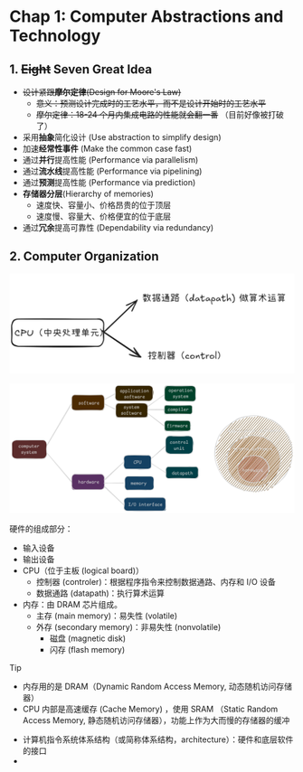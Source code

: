 # Chap 1: Computer Abstractions and Technology
## 1. ~~Eight~~ Seven Great Idea

- ~~设计紧跟**摩尔定律**(Design for Moore's Law)~~
	- ~~意义：预测设计完成时的工艺水平，而不是设计开始时的工艺水平~~
    - ~~摩尔定律：18-24 个月内集成电路的性能就会翻一番~~  （目前好像被打破了）
- 采用**抽象**简化设计 (Use abstraction to simplify design)
- 加速**经常性事件** (Make the common case fast)
- 通过**并行**提高性能 (Performance via parallelism)
- 通过**流水线**提高性能 (Performance via pipelining)
- 通过**预测**提高性能 (Performance via prediction)
- **存储器分层**(Hierarchy of memories)
	- 速度快、容量小、价格昂贵的位于顶层
	- 速度慢、容量大、价格便宜的位于底层
- 通过**冗余**提高可靠性 (Dependability via redundancy)

## 2. Computer Organization


![|500](Pasted%20image%2020250925121939.png)

![](Pasted%20image%2020250925122040.png)

硬件的组成部分：

- 输入设备
- 输出设备
- CPU（位于主板 (logical board)）
    - 控制器 (controler)：根据程序指令来控制数据通路、内存和 I/O 设备
    - 数据通路 (datapath)：执行算术运算
- 内存：由 DRAM 芯片组成。
    - 主存 (main memory)：易失性 (volatile)
    - 外存 (secondary memory)：非易失性 (nonvolatile)
        - 磁盘 (magnetic disk)
        - 闪存 (flash memory)

> [!tip]
> - 内存用的是 DRAM（Dynamic Random Access Memory, 动态随机访问存储器）
> - CPU 内部是高速缓存 (Cache Memory) ，使用 SRAM （Static Random Access Memory, 静态随机访问存储器），功能上作为大而慢的存储器的缓冲

- 计算机指令系统体系结构（或简称体系结构，architecture）：硬件和底层软件的接口
- 


